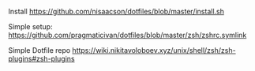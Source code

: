 

Install 
https://github.com/nisaacson/dotfiles/blob/master/install.sh

Simple setup:
https://github.com/pragmaticivan/dotfiles/blob/master/zsh/zshrc.symlink

Simple Dotfile repo
https://wiki.nikitavoloboev.xyz/unix/shell/zsh/zsh-plugins#zsh-plugins